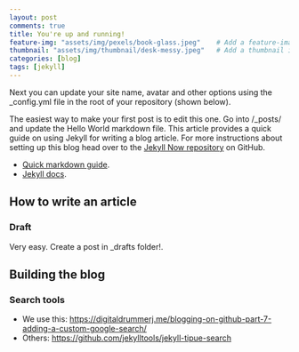 ```yaml
---
layout: post
comments: true
title: You're up and running!
feature-img: "assets/img/pexels/book-glass.jpeg"    # Add a feature-image to the post
thumbnail: "assets/img/thumbnail/desk-messy.jpeg"   # Add a thumbnail image on blog view
categories: [blog]
tags: [jekyll]
---
```


Next you can update your site name, avatar and other options using the _config.yml file in the root of your repository (shown below).

The easiest way to make your first post is to edit this one. Go into /_posts/ and update the Hello World markdown file. This article provides a quick guide on using Jekyll for writing a blog article. For more instructions about setting up this blog head over to the [Jekyll Now repository](https://github.com/barryclark/jekyll-now) on GitHub.

* [Quick markdown guide](https://raw.githubusercontent.com/barryclark/www.jekyllnow.com/gh-pages/_posts/2014-6-19-Markdown-Style-Guide.md).
* [Jekyll docs](https://jekyllrb.com/docs/posts/).

## How to write an article

### Draft
Very easy. Create a post in _drafts folder!.


## Building the blog

### Search tools

* We use this: https://digitaldrummerj.me/blogging-on-github-part-7-adding-a-custom-google-search/
* Others: https://github.com/jekylltools/jekyll-tipue-search
